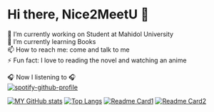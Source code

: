 # Hi there, Nice2MeetU 👋


🔭 I’m currently working on Student at Mahidol University<br/>
🌱 I’m currently learning Books<br/>
📫 How to reach me: come and talk to me<br/>
⚡ Fun fact: I love to reading the novel and watching an anime<br/>

🎧 Now I listening to 🎧 <br/>
[![spotify-github-profile](https://spotify-github-profile.vercel.app/api/view?uid=21gnlwruhkvxw3omz3fx34ngq&cover_image=false&theme=default)](https://spotify-github-profile.vercel.app/api/view?uid=21gnlwruhkvxw3omz3fx34ngq&redirect=true)
<br />

[![MY GitHub stats](https://github-readme-stats.vercel.app/api?username=NChancheep&show_icons=true&title_color=FFFFFF&icon_color=FFFB00&text_color=FFFFFF&bg_color=DEG,42275A,734B6D&hide_border=true)](https://github.com/anuraghazra/github-readme-stats)
[![Top Langs](https://github-readme-stats.vercel.app/api/top-langs/?username=NChancheep&title_color=FFFFFF&text_color=FFFFFF&bg_color=DEG,734B6D,42275A&layout=compact&hide_border=true)](https://github.com/anuraghazra/github-readme-stats)
[![Readme Card1](https://github-readme-stats.vercel.app/api/pin/?username=NChancheep&repo=WebprojectPhase3&hide_border=true&title_color=FFFFFF&icon_color=FFFB00&text_color=FFFFFF&bg_color=DEG,42275A,734B6D)](https://github.com/NChancheep/WebprojectPhase3)
[![Readme Card2](https://github-readme-stats.vercel.app/api/pin/?username=NChancheep&repo=c_project&title_color=FFFFFF&text_color=FFFFFF&icon_color=FFFB00&bg_color=DEG,734B6D,42275A&hide_border=true)](https://github.com/NChancheep/c_project)
